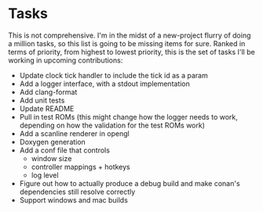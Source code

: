 # Tasks

This is not comprehensive. I'm in the midst of a new-project flurry of doing a million tasks, so this list is going to be missing items for sure. Ranked in terms of priority, from highest to lowest priority, this is the set of tasks I'll be working in upcoming contributions:

- Update clock tick handler to include the tick id as a param
- Add a logger interface, with a stdout implementation
- Add clang-format
- Add unit tests
- Update README
- Pull in test ROMs (this might change how the logger needs to work, depending on how the validation for the test ROMs work)
- Add a scanline renderer in opengl
- Doxygen generation
- Add a conf file that controls
  - window size
  - controller mappings + hotkeys
  - log level
- Figure out how to actually produce a debug build and make conan's dependencies still resolve correctly
- Support windows and mac builds


